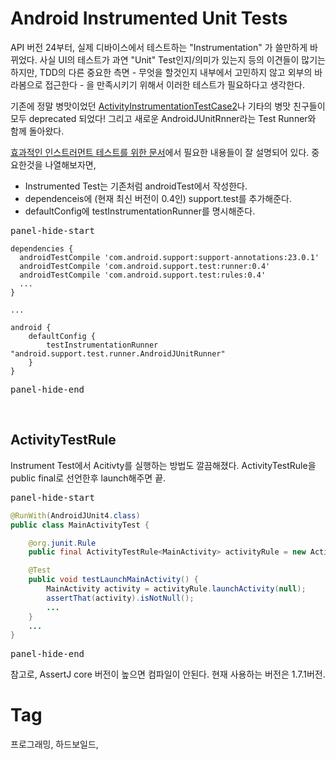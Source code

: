 Android Instrumented Unit Tests
================================

API 버전 24부터, 실제 디바이스에서 테스트하는 "Instrumentation" 가 쓸만하게 바뀌었다. 사실 UI의 테스트가 과연 "Unit" Test인지/의미가 있는지 등의 이견들이 많기는하지만, TDD의 다른 중요한 측면 - 무엇을 할것인지 내부에서 고민하지 않고 외부의 바라봄으로 접근한다 - 을 만족시키기 위해서 이러한 테스트가 필요하다고 생각한다.

기존에 정말 병맛이었던 [ActivityInstrumentationTestCase2](https://developer.android.com/reference/android/test/ActivityInstrumentationTestCase2.html)나 기타의 병맛 친구들이 모두 deprecated 되었다! 그리고 새로운 AndroidJUnitRnner라는 Test Runner와 함께 돌아왔다.

[효과적인 인스트러먼트 테스트를 위한 문서](https://developer.android.com/training/testing/unit-testing/instrumented-unit-tests.html)에서 필요한 내용들이 잘 설명되어 있다. 중요한것을 나열해보자면,

 * Instrumented Test는 기존처럼 androidTest에서 작성한다.
 * dependenceis에 (현재 최신 버전이 0.4인) support.test를 추가해준다.
 * defaultConfig에 testInstrumentationRunner를 명시해준다.

<pre>panel-hide-start</pre>

```
dependencies {
  androidTestCompile 'com.android.support:support-annotations:23.0.1'
  androidTestCompile 'com.android.support.test:runner:0.4'
  androidTestCompile 'com.android.support.test:rules:0.4'
  ...
}

...

android {
    defaultConfig {
        testInstrumentationRunner "android.support.test.runner.AndroidJUnitRunner"
    }
}
```

<pre>panel-hide-end</pre>

<script src="https://gist.github.com/poksion/7d69692e62b40d13b6bb20e10f9acd63.js"></script>

<br/>

## ActivityTestRule

Instrument Test에서 Acitivty를 실행하는 방법도 깔끔해졌다. ActivityTestRule을 public final로 선언한후 launch해주면 끝.

<pre>panel-hide-start</pre>

```java
@RunWith(AndroidJUnit4.class)
public class MainActivityTest {

    @org.junit.Rule
    public final ActivityTestRule<MainActivity> activityRule = new ActivityTestRule<>(MainActivity.class, true, false);

    @Test
    public void testLaunchMainActivity() {
        MainActivity activity = activityRule.launchActivity(null);
        assertThat(activity).isNotNull();
        ...
    }
    ...
}
```

<pre>panel-hide-end</pre>

<script src="https://gist.github.com/poksion/49226a145e3fa67825d71f06724b7899.js"></script>

참고로, AssertJ core 버전이 높으면 컴파일이 안된다. 현재 사용하는 버전은 1.7.1버전.

Tag
====
프로그래밍, 하드보일드,